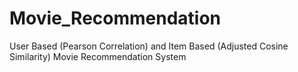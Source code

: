 # Movie_Recommendation
User Based (Pearson Correlation) and Item Based (Adjusted Cosine Similarity) Movie Recommendation System
